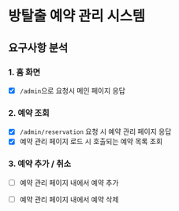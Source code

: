 # 방탈출 예약 관리 시스템

## 요구사항 분석

### 1. 홈 화면

- [x] `/admin`으로 요청시 메인 페이지 응답

### 2. 예약 조회

- [x] `/admin/reservation` 요청 시 예약 관리 페이지 응답
- [x] 예약 관리 페이지 로드 시 호출되는 예약 목록 조회

### 3. 예약 추가 / 취소

- [ ] 예약 관리 페이지 내에서 예약 추가
- [ ] 예약 관리 페이지 내에서 예약 삭제

